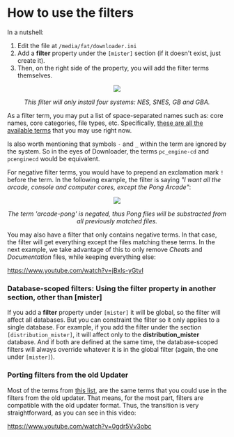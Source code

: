 # How to use the filters

In a nutshell:
1. Edit the file at `/media/fat/downloader.ini`
2. Add a **filter** property under the `[mister]` section (if it doesn't exist, just create it).
3. Then, on the right side of the property, you will add the filter terms themselves.

<p align="center">
  <img src="https://user-images.githubusercontent.com/852246/149841563-78338772-d4ec-4321-8772-6bf79eb840b3.png" /> 
</p>
<p align="center"><i>This filter will only install four systems: NES, SNES, GB and GBA.</i></p>

As a filter term, you may put a list of space-separated names such as: core names, core categories, file types, etc. Specifically, [these are all the available terms](https://github.com/MiSTer-devel/Distribution_MiSTer#tags-that-you-may-use-with-download-filters-feature) that you may use right now.

Is also worth mentioning that symbols `-` and `_` within the term are ignored by the system. So in the eyes of Downloader, the terms `pc_engine-cd` and `pcenginecd` would be equivalent.

For negative filter terms, you would have to prepend an exclamation mark `!` before the term. In the following example, the filter is saying *"I want all the arcade, console and computer cores, except the Pong Arcade"*:

<p align="center">
  <img src="https://user-images.githubusercontent.com/852246/149841891-86f35c2f-10a2-4ed1-a08f-374f68dd921b.png" />
</p>
<p align="center"><i>The term 'arcade-pong' is negated, thus Pong files will be substracted from all previously matched files.</i></p>

You may also have a filter that only contains negative terms. In that case, the filter will get everything except the files matching these terms. In the next example, we take advantage of this to only remove *Cheats* and *Documentation* files, while keeping everything else:

https://www.youtube.com/watch?v=jBxls-yGtvI

### Database-scoped filters: Using the filter property in another section, other than [mister]
If you add a **filter** property under `[mister]` it will be global, so the filter will affect all databases. But you can constraint the filter so it only applies to a single database. For example, if you add the filter under the section `[distribution_mister]`, it will affect only to the **distribution_mister** database. And if both are defined at the same time, the database-scoped filters will always override whatever it is in the global filter (again, the one under `[mister]`).

### Porting filters from the old Updater

Most of the terms from [this list](https://github.com/MiSTer-devel/Distribution_MiSTer#tags-that-you-may-use-with-download-filters-feature), are the same terms that you could use in the filters from the old updater. That means, for the most part, filters are compatible with the old updater format. Thus, the transition is very straightforward, as you can see in this video:

https://www.youtube.com/watch?v=0gdr5Vv3obc

